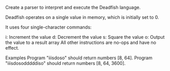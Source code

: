 Create a parser to interpret and execute the Deadfish language.

Deadfish operates on a single value in memory, which is initially set to 0.

It uses four single-character commands:

i: Increment the value
d: Decrement the value
s: Square the value
o: Output the value to a result array
All other instructions are no-ops and have no effect.

Examples
Program "iiisdoso" should return numbers [8, 64].
Program "iiisdosodddddiso" should return numbers [8, 64, 3600].